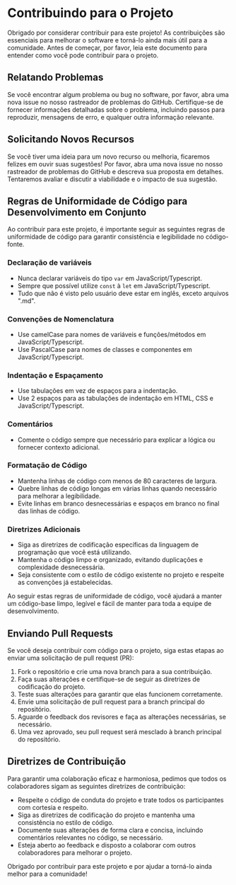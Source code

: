 # Contribuindo para o Projeto

Obrigado por considerar contribuir para este projeto! As contribuições são essenciais para melhorar o software e torná-lo ainda mais útil para a comunidade. Antes de começar, por favor, leia este documento para entender como você pode contribuir para o projeto.

## Relatando Problemas

Se você encontrar algum problema ou bug no software, por favor, abra uma nova issue no nosso rastreador de problemas do GitHub. Certifique-se de fornecer informações detalhadas sobre o problema, incluindo passos para reproduzir, mensagens de erro, e qualquer outra informação relevante.

## Solicitando Novos Recursos

Se você tiver uma ideia para um novo recurso ou melhoria, ficaremos felizes em ouvir suas sugestões! Por favor, abra uma nova issue no nosso rastreador de problemas do GitHub e descreva sua proposta em detalhes. Tentaremos avaliar e discutir a viabilidade e o impacto de sua sugestão.

## Regras de Uniformidade de Código para Desenvolvimento em Conjunto

Ao contribuir para este projeto, é importante seguir as seguintes regras de uniformidade de código para garantir consistência e legibilidade no código-fonte.

### Declaração de variáveis

- Nunca declarar variáveis do tipo `var` em JavaScript/Typescript.
- Sempre que possível utilize `const` à `let` em JavaScript/Typescript.
- Tudo que não é visto pelo usuário deve estar em inglês, exceto arquivos ".md".

### Convenções de Nomenclatura

- Use camelCase para nomes de variáveis e funções/métodos em JavaScript/Typescript.
- Use PascalCase para nomes de classes e componentes em JavaScript/Typescript.

### Indentação e Espaçamento

- Use tabulações em vez de espaços para a indentação.
- Use 2 espaços para as tabulações de indentação em HTML, CSS e JavaScript/Typescript.

### Comentários

- Comente o código sempre que necessário para explicar a lógica ou fornecer contexto adicional.

### Formatação de Código

- Mantenha linhas de código com menos de 80 caracteres de largura.
- Quebre linhas de código longas em várias linhas quando necessário para melhorar a legibilidade.
- Evite linhas em branco desnecessárias e espaços em branco no final das linhas de código.

### Diretrizes Adicionais

- Siga as diretrizes de codificação específicas da linguagem de programação que você está utilizando.
- Mantenha o código limpo e organizado, evitando duplicações e complexidade desnecessária.
- Seja consistente com o estilo de código existente no projeto e respeite as convenções já estabelecidas.

Ao seguir estas regras de uniformidade de código, você ajudará a manter um código-base limpo, legível e fácil de manter para toda a equipe de desenvolvimento.


## Enviando Pull Requests

Se você deseja contribuir com código para o projeto, siga estas etapas ao enviar uma solicitação de pull request (PR):
1. Fork o repositório e crie uma nova branch para a sua contribuição.
2. Faça suas alterações e certifique-se de seguir as diretrizes de codificação do projeto.
3. Teste suas alterações para garantir que elas funcionem corretamente.
4. Envie uma solicitação de pull request para a branch principal do repositório.
5. Aguarde o feedback dos revisores e faça as alterações necessárias, se necessário.
6. Uma vez aprovado, seu pull request será mesclado à branch principal do repositório.

## Diretrizes de Contribuição

Para garantir uma colaboração eficaz e harmoniosa, pedimos que todos os colaboradores sigam as seguintes diretrizes de contribuição:
- Respeite o código de conduta do projeto e trate todos os participantes com cortesia e respeito.
- Siga as diretrizes de codificação do projeto e mantenha uma consistência no estilo de código.
- Documente suas alterações de forma clara e concisa, incluindo comentários relevantes no código, se necessário.
- Esteja aberto ao feedback e disposto a colaborar com outros colaboradores para melhorar o projeto.

Obrigado por contribuir para este projeto e por ajudar a torná-lo ainda melhor para a comunidade!

